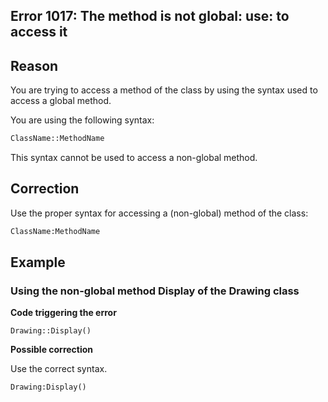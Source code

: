 
## Error 1017: The method is not global: use: to access it
			



<a name="NOTE1"></a>
<a name="NOTE1_1"></a>


## Reason
<a name="reason_ELTTEXTE000091"></a>
You are trying to access a method of the class by using the syntax used to access a global method.

You are using the following syntax:

```txt
ClassName::MethodName
```


This syntax cannot be used to access a non-global method.

<a name="NOTE2"></a>
<a name="NOTE2_1"></a>


## Correction
<a name="correction_ELTTEXTE000115"></a>
Use the proper syntax for accessing a (non-global) method of the class: 

```txt
ClassName:MethodName
```


<a name="NOTE3"></a>
<a name="NOTE3_1"></a>


## Example
<a name="example_ELTTEXTE000139"></a>


### Using the non-global method Display of the Drawing class
<a name="using_the_nonglobal_method_display_the_drawing_class_ELTPARAGRAPHE000033"></a>

**Code triggering the error** 


```wl
Drawing::Display()
```




**Possible correction**

Use the correct syntax.


```wl
Drawing:Display()
```



